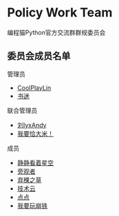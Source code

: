 # Policy Work Team

编程猫Python官方交流群群规委员会

## 委员会成员名单

管理员

- [CoolPlayLin](https://github.com/CoolPlayLin)
- [书迷](https://github.com/jsrcode)

联合管理员

- [刘lyxAndy](https://github.com/liulyxandy-codemao)
- [我要恰大米！](https://github.com/fufu3939)

成员

- [静静看着星空](https://github.com/quiet-star-gazing)
- [旁观者](https://github.com/pangguanzhejers)
- [弃稞之草](https://github.com/QiKeZhiCao)
- [技术云](https://github.com/svipwing)
- [点点](https://github.com/DIAG5)
- [我要玩崩铁](https://github.com/CHEN-EXE)